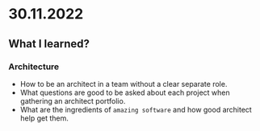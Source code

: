 # 30.11.2022

## What I learned?

### Architecture

- How to be an architect in a team without a clear separate role.
- What questions are good to be asked about each project when gathering an architect portfolio.
- What are the ingredients of `amazing software` and how good architect help get them.